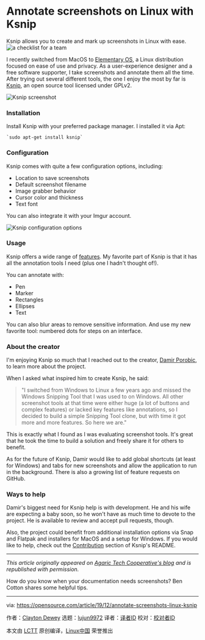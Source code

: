[#]: collector: (lujun9972)
[#]: translator: (geekpi)
[#]: reviewer: ( )
[#]: publisher: ( )
[#]: url: ( )
[#]: subject: (Annotate screenshots on Linux with Ksnip)
[#]: via: (https://opensource.com/article/19/12/annotate-screenshots-linux-ksnip)
[#]: author: (Clayton Dewey https://opensource.com/users/cedewey)

Annotate screenshots on Linux with Ksnip
======
Ksnip allows you to create and mark up screenshots in Linux with ease.
![a checklist for a team][1]

I recently switched from MacOS to [Elementary OS][2], a Linux distribution focused on ease of use and privacy. As a user-experience designer and a free software supporter, I take screenshots and annotate them all the time. After trying out several different tools, the one I enjoy the most by far is [Ksnip][3], an open source tool licensed under GPLv2.

![Ksnip screenshot][4]

### Installation

Install Ksnip with your preferred package manager. I installed it via Apt:


```
`sudo apt-get install ksnip`
```

### Configuration

Ksnip comes with quite a few configuration options, including:

  * Location to save screenshots
  * Default screenshot filename
  * Image grabber behavior
  * Cursor color and thickness
  * Text font



You can also integrate it with your Imgur account.

![Ksnip configuration options][5]

### Usage

Ksnip offers a wide range of [features][6]. My favorite part of Ksnip is that it has all the annotation tools I need (plus one I hadn't thought of!).

You can annotate with:

  * Pen
  * Marker
  * Rectangles
  * Ellipses
  * Text



You can also blur areas to remove sensitive information. And use my new favorite tool: numbered dots for steps on an interface.

### About the creator

I'm enjoying Ksnip so much that I reached out to the creator, [Damir Porobic][7], to learn more about the project.

When I asked what inspired him to create Ksnip, he said:

> "I switched from Windows to Linux a few years ago and missed the Windows Snipping Tool that I was used to on Windows. All other screenshot tools at that time were either huge (a lot of buttons and complex features) or lacked key features like annotations, so I decided to build a simple Snipping Tool clone, but with time it got more and more features. So here we are."

This is exactly what I found as I was evaluating screenshot tools. It's great that he took the time to build a solution and freely share it for others to benefit.

As for the future of Ksnip, Damir would like to add global shortcuts (at least for Windows) and tabs for new screenshots and allow the application to run in the background. There is also a growing list of feature requests on GitHub.

### Ways to help

Damir's biggest need for Ksnip help is with development. He and his wife are expecting a baby soon, so he won't have as much time to devote to the project. He is available to review and accept pull requests, though.

Also, the project could benefit from additional installation options via Snap and Flatpak and installers for MacOS and a setup for Windows. If you would like to help, check out the [Contribution][8] section of Ksnip's README.

* * *

_This article originally appeared on [Agaric Tech Cooperative's blog][9] and is republished with permission._

How do you know when your documentation needs screenshots? Ben Cotton shares some helpful tips.

--------------------------------------------------------------------------------

via: https://opensource.com/article/19/12/annotate-screenshots-linux-ksnip

作者：[Clayton Dewey][a]
选题：[lujun9972][b]
译者：[译者ID](https://github.com/译者ID)
校对：[校对者ID](https://github.com/校对者ID)

本文由 [LCTT](https://github.com/LCTT/TranslateProject) 原创编译，[Linux中国](https://linux.cn/) 荣誉推出

[a]: https://opensource.com/users/cedewey
[b]: https://github.com/lujun9972
[1]: https://opensource.com/sites/default/files/styles/image-full-size/public/lead-images/checklist_hands_team_collaboration.png?itok=u82QepPk (a checklist for a team)
[2]: https://elementary.io/
[3]: https://github.com/damirporobic/ksnip
[4]: https://opensource.com/sites/default/files/uploads/ksnip.png (Ksnip screenshot)
[5]: https://opensource.com/sites/default/files/uploads/ksnip-configuration.png (Ksnip configuration options)
[6]: https://github.com/DamirPorobic/ksnip#features
[7]: https://github.com/damirporobic/
[8]: https://github.com/DamirPorobic/ksnip/blob/master/README.md#contribution
[9]: https://agaric.coop/blog/annotate-screenshots-linux-ksnip
